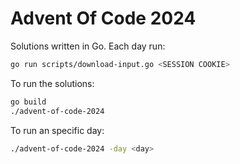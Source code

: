 # Advent Of Code 2024

Solutions written in Go. Each day run:

```bash
go run scripts/download-input.go <SESSION COOKIE>
```

To run the solutions:

```bash
go build
./advent-of-code-2024
```

To run an specific day:

```bash
./advent-of-code-2024 -day <day>
```
